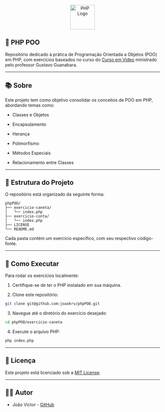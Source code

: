 <p align="center"> <img src="https://www.php.net/images/logos/php-logo.svg" alt="PHP Logo" height="80" /> </p>

## 🧠 PHP POO
Repositório dedicado à prática de Programação Orientada a Objetos (POO) em PHP, com exercícios baseados no curso do [Curso em Vídeo](https://www.cursoemvideo.com/curso/php-poo/) ministrado pelo professor Gustavo Guanabara. 

---

## 📚 Sobre
Este projeto tem como objetivo consolidar os conceitos de POO em PHP, abordando temas como:

- Classes e Objetos

- Encapsulamento

- Herança

- Polimorfismo

- Métodos Especiais

- Relacionamento entre Classes

---

## 🧪 Estrutura do Projeto
O repositório está organizado da seguinte forma:

```pgsql
phpPOO/
├── exercicio-caneta/
│   └── index.php
├── exercicio-conta/
│   └── index.php
├── LICENSE
└── README.md
```
Cada pasta contém um exercício específico, com seu respectivo código-fonte.

---

## 🚀 Como Executar
Para rodar os exercícios localmente:

1. Certifique-se de ter o PHP instalado em sua máquina.

2. Clone este repositório:
```bash
git clone git@github.com:joaokrv/phpPOO.git
```
3. Navegue até o diretório do exercício desejado:
```bash
cd phpPOO/exercicio-caneta
```
4. Execute o arquivo PHP:
```bash
php index.php
```

---

## 📄 Licença
Este projeto está licenciado sob a [MIT License](https://github.com/joaokrv/phpPOO/blob/main/LICENSE).

---

## 🧑‍💻 Autor
- João Victor - [GitHub](https://github.com/joaokrv)